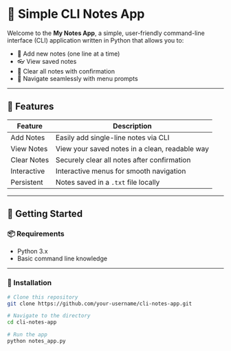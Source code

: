# 📝 Simple CLI Notes App

Welcome to the **My Notes App**, a simple, user-friendly command-line interface (CLI) application written in Python that allows you to:

- 🧾 Add new notes (one line at a time)
- 👓 View saved notes
- 🧹 Clear all notes with confirmation
- 🔁 Navigate seamlessly with menu prompts

---

## 📌 Features

| Feature       | Description                                      |
|--------------|--------------------------------------------------|
| Add Notes     | Easily add single-line notes via CLI            |
| View Notes    | View your saved notes in a clean, readable way  |
| Clear Notes   | Securely clear all notes after confirmation      |
| Interactive   | Interactive menus for smooth navigation         |
| Persistent    | Notes saved in a `.txt` file locally             |

---

## 🚀 Getting Started

### 📦 Requirements

- Python 3.x
- Basic command line knowledge

---

### 🔧 Installation

```bash
# Clone this repository
git clone https://github.com/your-username/cli-notes-app.git

# Navigate to the directory
cd cli-notes-app

# Run the app
python notes_app.py